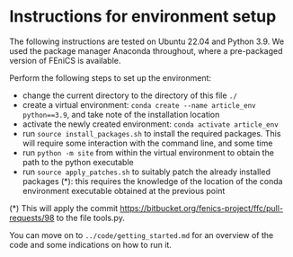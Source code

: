 # Instructions for environment setup

The following instructions are tested on Ubuntu 22.04 and Python 3.9.
We used the package manager Anaconda throughout, where a pre-packaged version of FEniCS is available.

Perform the following steps to set up the environment:

- change the current directory to the directory of this file `./`
- create a virtual environment: `conda create --name article_env python==3.9`, and take note of the installation location
- activate the newly created environment: `conda activate article_env`
- run `source install_packages.sh` to install the required packages. This will require some interaction with the command line, and some time
- run `python -m site` from within the virtual environment to obtain the path to the python executable
- run `source apply_patches.sh` to suitably patch the already installed packages (*): this requires the knowledge of the location of the conda environment executable obtained at the previous point

(*) This will apply the commit https://bitbucket.org/fenics-project/ffc/pull-requests/98 to the file tools.py.

You can move on to `../code/getting_started.md` for an overview of the code and some indications on how to run it.

<!-- Maybe be now more explicit in th end of the instructions -->
<!-- also, instruct about the usage of the PDE run instructions! -->
